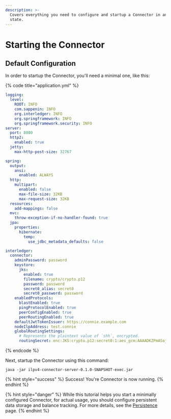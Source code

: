 ```yaml
---
description: >-
  Covers everything you need to configure and startup a Connector in an initial
  state.
---
```


# Starting the Connector

## Default Configuration

In order to startup the Connector, you'll need a minimal one, like this:

{% code title="application.yml" %}
```yaml
logging:
  level:
    ROOT: INFO
    com.sappenin: INFO
    org.interledger: INFO
    org.springframework: INFO
    org.springframework.security: INFO
server:
  port: 8080
  http2:
    enabled: true
  jetty:
    max-http-post-size: 32767

spring:
  output:
    ansi:
      enabled: ALWAYS
  http:
    multipart:
      enabled: false
      max-file-size: 32KB
      max-request-size: 32KB
  resources:
    add-mappings: false
  mvc:
    throw-exception-if-no-handler-found: true
  jpa:
    properties:
      hibernate:
        temp:
          use_jdbc_metadata_defaults: false

interledger:
  connector:
    adminPassword: password
    keystore:
      jks:
        enabled: true
        filename: crypto/crypto.p12
        password: password
        secret0_alias: secret0
        secret0_password: password
    enabledProtocols:
      blastEnabled: true
      pingProtocolEnabled: true
      peerConfigEnabled: true
      peerRoutingEnabled: true
    defaultJwtTokenIssuer: https://connie.example.com
    nodeIlpAddress: test.connie
    globalRoutingSettings:
      # Represents the plaintext value of `shh`, encrypted.
      routingSecret: enc:JKS:crypto.p12:secret0:1:aes_gcm:AAAADKZPmASojt1iayb2bPy4D-Toq7TGLTN95HzCQAeJtz0=
```
{% endcode %}

Next, startup the Connector using this command:

```text
java -jar ilpv4-connector-server-0.1.0-SNAPSHOT-exec.jar
```

{% hint style="success" %}
Success! You're Connector is now running.
{% endhint %}

{% hint style="danger" %}
While this tutorial helps you start a minimally configured Connector, for actual usage, you should configure persistent data storage and balance tracking. For more details, see the [Persistence](../operating-a-connector/ilpv4-connector-persistence.md) page.
{% endhint %}



